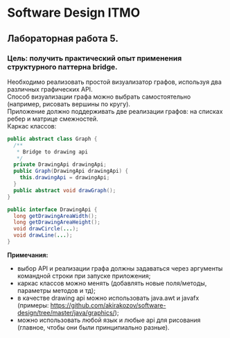 # Software Design ITMO

## Лабораторная работа 5.

### Цель: получить практический опыт применения структурного паттерна bridge.

Необходимо реализовать простой визуализатор графов, используя два различных графических API.  
Способ визуализации графа можно выбрать самостоятельно (например, рисовать вершины по кругу).  
Приложение должно поддерживать две реализации графов: на списках ребер и матрице смежностей.  
Каркас классов:
```java
public abstract class Graph {    
  /**     
   * Bridge to drawing api     
   */   
  private DrawingApi drawingApi;    
  public Graph(DrawingApi drawingApi) {        
    this.drawingApi = drawingApi;    
  }    
  public abstract void drawGraph();
}
```

```java
public interface DrawingApi {    
  long getDrawingAreaWidth();    
  long getDrawingAreaHeight();    
  void drawCircle(...);    
  void drawLine(...);
}
```

**Примечания:**
-	выбор API и реализации графа должны задаваться через аргументы командной строки при запуске приложения; 
-	каркас классов можно менять (добавлять новые поля/методы, параметры методов и тд);
-	в качестве drawing api можно использовать java.awt и javafx (примеры: https://github.com/akirakozov/software-design/tree/master/java/graphics/);
-	можно использовать любой язык и любые api для рисования (главное, чтобы они были принципиально разные).
